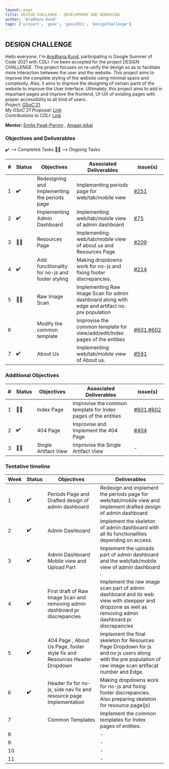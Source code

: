 ```yaml
---
layout: page
title: DESIGN CHALLENGE - DEVELOPMENT AND DEBUGGING
author: 'Aradhana Kund'
tags: ['project', 'gsoc', 'gsoc2021', 'DesignChallenge']
---
```


## DESIGN CHALLENGE

Hello everyone, I'm <a href="https://www.linkedin.com/in/aradhanakund/">Aradhana Kund</a>, participating in Google Summer of Code 2021 with CDLI. I’ve been accepted for the project DESIGN CHALLENGE. This project focuses on re-unify the design so as to facilitate more interaction between the user and the website. 
This project aims to improve the complete styling of the website using minimal space and complexity. Also, it aims to improve the designing of certain parts of the website to improve the User Interface. Ultimately, this project aims to add in important pages and improve the frontend, UI-UX of existing pages with proper accessibility to all kind of users .
<br>
<i>Project:</i>
<a href="https://summerofcode.withgoogle.com/projects/#5212285703815168">GSoC'21</a>
<br>
<i>My GSoC'21 Proposal:</i>
<a href="https://drive.google.com/file/d/1IxvKMPuqsF4AeSep5AUcHRAQ_ZxyC1ZN/view?usp=sharing">Link</a>
<br>
<i>Contributions to CDLI:</i>
<a href="https://gitlab.com/aradhana_kund">Link<a>
<br>

<b>Mentor: </b> <a href='https://www.linkedin.com/in/epageperron/'>Émilie Pagé-Perron</a> , <a href='https://www.linkedin.com/in/amaan-iqbal/'>Amaan Iqbal</a>

### Objectives and Deliverables

:heavy_check_mark: --> Completed Tasks
:man_technologist: --> Ongoing Tasks

| \# | Status  | Objectives                    | Associated Deliverables         | issue(s) |
| --- | --- | ----------------------------- | ---------------------------------------------- | -------- |
| 1 | :heavy_check_mark: | Redesigning and Implementing the periods page | Implementing periods page for web/tab/mobile view | [#251](https://gitlab.com/cdli/framework/-/issues/251) |
| 2 | :heavy_check_mark: | Implementing Admin Dashboard | Implementing web/tab/mobile view of admin dashboard | [#75](https://gitlab.com/cdli/framework/-/issues/75) |
| 3 | :man_technologist: | Resources Page | Implementing web/tab/mobile view of about us and Resources Page | [#209](https://gitlab.com/cdli/framework/-/issues/209) |
| 4 | :heavy_check_mark: | Add functiionality for no-js and footer styling | Making dropdowns work for no-js and fixing footer discrepancies. | [#214](https://gitlab.com/cdli/framework/-/issues/214) |
| 5 | :man_technologist: | Raw Image Scan | Implementing Raw Image Scan for admin dashboard along with edge and artifact no. pre population |  |
| 6 |  | Modify the common template | Improvise the common template for view/add/edit/index pages of the entities | [#601](https://gitlab.com/cdli/framework/-/issues/601),[#602](https://gitlab.com/cdli/framework/-/issues/602) |
| 7 | :heavy_check_mark: | About Us | Implementing web/tab/mobile view of About us. | [#591](https://gitlab.com/cdli/framework/-/issues/591) |
  
### Additional Objectives

| \# | Status  | Objectives         | Associated Deliverables                                             | issue(s) |
| --- | --- | ------------------ | ------------------------------------------------------------------- | -------- |
| 1 | :man_technologist: | Index Page | Improvise the common template for Index pages of the entities | [#601](https://gitlab.com/cdli/framework/-/issues/601),[#602](https://gitlab.com/cdli/framework/-/issues/602) |
| 2 | :heavy_check_mark: | 404 Page | Improvise and Implement the 404 Page | [#404](https://gitlab.com/cdli/framework/-/issues/404) |
| 3 | :man_technologist: | Single Artifact View | Improvise the Single Artifact View | - |

### Tentative timeline  

| Week  | Status | Objectives | Deliverables |
|---|---|---|---|
| 1 | :heavy_check_mark: | Periods Page and Drafted design of admin dashboard | Redesign and implement the periods page for web/tab/mobile view and implement drafted design of admin dashboard | - |
| 2 | :heavy_check_mark: | Admin Dashboard | Implement the skeleton of admin dashboard with all its functionalities depending on access. | - |
| 3 | :heavy_check_mark: | Admin Dashboard Mobile view and Upload Part | Implement the uploads part of admin dashboard and the web/tab/mobile view of admin dashboard . | - |
| 4 | :heavy_check_mark: | First draft of Raw Image Scan and removing admin dashboard pr discrepancies| Implement the raw image scan part of admin dashboard and its web view with steepper and dropzone as well as removing admin dashboard pr discrepancies | - |
| 5 | :heavy_check_mark: | 404 Page , About Us Page, footer style fix and Resources Header Dropdown | Implement the final skeleton for Resources Page Dropdown for js and no js users along with the pre population of raw image scan artifacat number and Edge. | - |
| 6 | :heavy_check_mark: | Header fix for no-js, side nav fix and resource page Implementation | Making dropdowns work for no-js and fixing footer discrepancies. Also preparing skeleton for resource page(js) | - |
| 7 |  |  Common Templates | Implement the common templates for Index pages of entities. | - |
| 8 |  |  | - |
| 9 |  |  | - |
| 10 |  |  | - |
| 11 |  |  | - |
  
